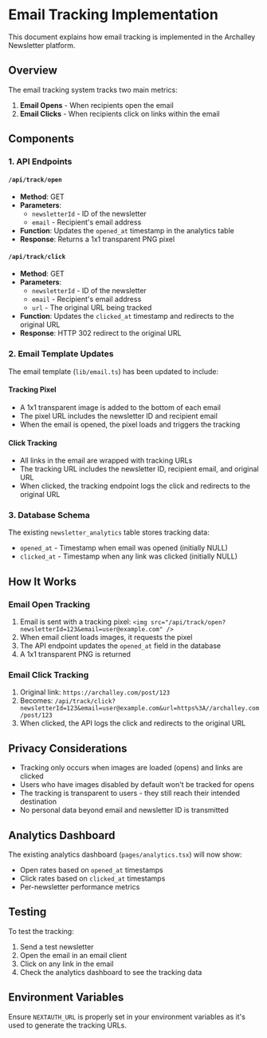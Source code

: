 # Email Tracking Implementation

This document explains how email tracking is implemented in the Archalley Newsletter platform.

## Overview

The email tracking system tracks two main metrics:
1. **Email Opens** - When recipients open the email
2. **Email Clicks** - When recipients click on links within the email

## Components

### 1. API Endpoints

#### `/api/track/open`
- **Method**: GET
- **Parameters**: 
  - `newsletterId` - ID of the newsletter
  - `email` - Recipient's email address
- **Function**: Updates the `opened_at` timestamp in the analytics table
- **Response**: Returns a 1x1 transparent PNG pixel

#### `/api/track/click`
- **Method**: GET
- **Parameters**:
  - `newsletterId` - ID of the newsletter
  - `email` - Recipient's email address
  - `url` - The original URL being tracked
- **Function**: Updates the `clicked_at` timestamp and redirects to the original URL
- **Response**: HTTP 302 redirect to the original URL

### 2. Email Template Updates

The email template (`lib/email.ts`) has been updated to include:

#### Tracking Pixel
- A 1x1 transparent image is added to the bottom of each email
- The pixel URL includes the newsletter ID and recipient email
- When the email is opened, the pixel loads and triggers the tracking

#### Click Tracking
- All links in the email are wrapped with tracking URLs
- The tracking URL includes the newsletter ID, recipient email, and original URL
- When clicked, the tracking endpoint logs the click and redirects to the original URL

### 3. Database Schema

The existing `newsletter_analytics` table stores tracking data:
- `opened_at` - Timestamp when email was opened (initially NULL)
- `clicked_at` - Timestamp when any link was clicked (initially NULL)

## How It Works

### Email Open Tracking
1. Email is sent with a tracking pixel: `<img src="/api/track/open?newsletterId=123&email=user@example.com" />`
2. When email client loads images, it requests the pixel
3. The API endpoint updates the `opened_at` field in the database
4. A 1x1 transparent PNG is returned

### Email Click Tracking
1. Original link: `https://archalley.com/post/123`
2. Becomes: `/api/track/click?newsletterId=123&email=user@example.com&url=https%3A//archalley.com/post/123`
3. When clicked, the API logs the click and redirects to the original URL

## Privacy Considerations

- Tracking only occurs when images are loaded (opens) and links are clicked
- Users who have images disabled by default won't be tracked for opens
- The tracking is transparent to users - they still reach their intended destination
- No personal data beyond email and newsletter ID is transmitted

## Analytics Dashboard

The existing analytics dashboard (`pages/analytics.tsx`) will now show:
- Open rates based on `opened_at` timestamps
- Click rates based on `clicked_at` timestamps
- Per-newsletter performance metrics

## Testing

To test the tracking:
1. Send a test newsletter
2. Open the email in an email client
3. Click on any link in the email
4. Check the analytics dashboard to see the tracking data

## Environment Variables

Ensure `NEXTAUTH_URL` is properly set in your environment variables as it's used to generate the tracking URLs.
